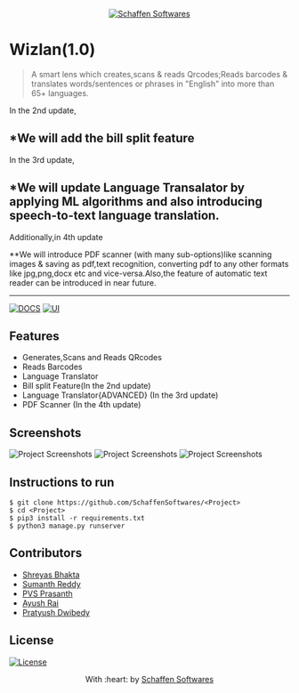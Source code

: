 <p align="center"><a href="https://www.schaffensofts.com" target="_blank"><img src="https://i.postimg.cc/ZRBk4xZs/logo.png" title="Schaffen Softwares" alt="Schaffen Softwares"></a>
</p>

# Wizlan(1.0)
> A smart lens which creates,scans & reads Qrcodes;Reads barcodes & translates words/sentences or phrases in "English" into more than 65+ languages.

In the 2nd update,

*We will add the bill split feature
-----
In the 3rd update,

*We will update Language Transalator by applying ML algorithms and also introducing speech-to-text language translation.
-----
Additionally,in 4th update

**We will introduce PDF scanner (with many sub-options)like scanning images & saving as pdf,text recognition, converting pdf to any other formats like jpg,png,docx etc and vice-versa.Also,the feature of automatic text reader can be introduced in near future.

---
[![DOCS](https://img.shields.io/badge/Documentation-see%20docs-green?style=flat-square&logo=appveyor)](INSERT_LINK_FOR_DOCS_HERE) 
  [![UI ](https://img.shields.io/badge/User%20Interface-Link%20to%20UI-orange?style=flat-square&logo=appveyor)](https://github.com/Schaffen-Softwares/Wizlan-Frontend)

## Features
- Generates,Scans and Reads QRcodes
- Reads Barcodes
- Language Translator
- Bill split Feature(In the 2nd update)
- Language Translator{ADVANCED} (In the 3rd update)
- PDF Scanner (In the 4th update)

## Screenshots
<img src="" alt="Project Screenshots">
<img src="" alt="Project Screenshots">
<img src="" alt="Project Screenshots">

## Instructions to run
```
$ git clone https://github.com/SchaffenSoftwares/<Project>
$ cd <Project>
$ pip3 install -r requirements.txt
$ python3 manage.py runserver
```

## Contributors
- <a href="https://github.com/shreyasbhakta">Shreyas Bhakta</a>
- <a href="https://github.com/sumanth-14">Sumanth Reddy</a>
- <a href="https://github.com/pvs156">PVS Prasanth</a>
- <a href="https://github.com/15Ayush">Ayush Rai</a>
- <a href="https://github.com/pratyusa98">Pratyush Dwibedy</a>

## License
[![License](http://img.shields.io/:license-mit-blue.svg?style=flat-square)](http://badges.mit-license.org)

<p align="center">
	With :heart: by <a href="https://www.schaffensofts.com" target="_blank">Schaffen Softwares</a>
</p>
